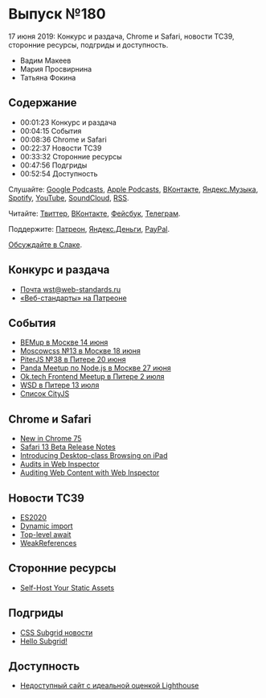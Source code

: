 # Выпуск №180

17 июня 2019: Конкурс и раздача, Chrome и Safari, новости TC39, сторонние ресурсы, подгриды и доступность.

- Вадим Макеев
- Мария Просвирнина
- Татьяна Фокина

## Содержание

- 00:01:23 Конкурс и раздача
- 00:04:15 События
- 00:08:36 Chrome и Safari
- 00:22:37 Новости TC39
- 00:33:32 Сторонние ресурсы
- 00:47:56 Подгриды
- 00:52:54 Доступность

Слушайте: [Google Podcasts](https://podcasts.google.com/?feed=aHR0cHM6Ly93ZWItc3RhbmRhcmRzLnJ1L3BvZGNhc3QvZmVlZC8), [Apple Podcasts](https://itunes.apple.com/podcast/id1080500016), [ВКонтакте](https://vk.com/podcasts-32017543), [Яндекс.Музыка](https://music.yandex.ru/album/6245956), [Spotify](https://open.spotify.com/show/3rzAcADjpBpXt73L0epTjV), [YouTube](https://www.youtube.com/playlist?list=PLMBnwIwFEFHcwuevhsNXkFTcadeX5R1Go), [SoundCloud](https://soundcloud.com/web-standards), [RSS](https://web-standards.ru/podcast/feed/).

Читайте: [Твиттер](https://twitter.com/webstandards_ru), [ВКонтакте](https://vk.com/webstandards_ru), [Фейсбук](https://www.facebook.com/webstandardsru), [Телеграм](https://t.me/webstandards_ru).

Поддержите: [Патреон](https://www.patreon.com/webstandards_ru), [Яндекс.Деньги](https://money.yandex.ru/to/41001119329753), [PayPal](https://www.paypal.me/pepelsbey).

[Обсуждайте в Слаке](http://slack.web-standards.ru/).

## Конкурс и раздача

- [Почта wst@web-standards.ru](mailto:wst@web-standards.ru)
- [«Веб-стандарты» на Патреоне](https://www.patreon.com/webstandards_ru)

## События

- [BEMup в Москве 14 июня](https://events.yandex.ru/events/bemup/14-june-2019/)
- [Moscowcss №13 в Москве 18 июня](https://moscowcss.timepad.ru/event/993875/)
- [PiterJS №38 в Питере 20 июня](https://medium.com/p/62ee89af52a5)
- [Panda Meetup по Node.js в Москве 27 июня](https://panda-meetup.ru/msk-node-js-meetup)
- [Ok.tech Frontend Meetup в Питере 2 июля](https://oktech.timepad.ru/event/970538/)
- [WSD в Питере 13 июля](https://wsd.events/2019/07/13/)
- [Список CityJS](https://github.com/web-standards-ru/cityjs-list)

## Chrome и Safari

- [New in Chrome 75](https://developers.google.com/web/updates/2019/06/nic75)
- [Safari 13 Beta Release Notes](https://developer.apple.com/documentation/safari_release_notes/safari_13_beta_release_notes)
- [Introducing Desktop-class Browsing on iPad](https://developer.apple.com/videos/play/wwdc2019/203/)
- [Audits in Web Inspector](https://webkit.org/blog/8935/audits-in-web-inspector/)
- [Auditing Web Content with Web Inspector](https://developer.apple.com/videos/play/wwdc2019/514/)

## Новости TC39

- [ES2020](https://github.com/tc39/proposals/blob/master/finished-proposals.md)
- [Dynamic import](https://github.com/tc39/proposal-dynamic-import)
- [Top-level await](https://github.com/tc39/proposal-top-level-await)
- [WeakReferences](https://github.com/tc39/proposal-weakrefs)

## Сторонние ресурсы

- [Self-Host Your Static Assets](https://csswizardry.com/2019/05/self-host-your-static-assets/)

## Подгриды

- [CSS Subgrid новости](https://habr.com/p/451514/)
- [Hello Subgrid!](https://youtu.be/vxOj7CaWiPU)

## Доступность

- [Недоступный сайт с идеальной оценкой Lighthouse](https://habr.com/p/455016/)
